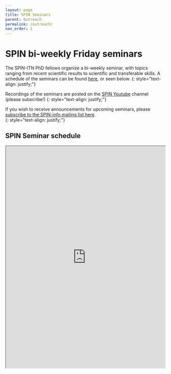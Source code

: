 ```yaml
---
layout: page
title: SPIN Seminars 
parent: Outreach 
permalink: /outreach/
nav_order: 1
---
```


# SPIN bi-weekly Friday seminars

The SPIN-ITN PhD fellows organize a bi-weekly seminar, with topics ranging from recent scientific results to scientific and transferable skills. A schedule of the seminars can be found [here](https://docs.google.com/document/d/1RG_EKlTnwqeV1ovWvbaG3KaZY_bVY0-tuwZmxSet3Pg/edit?usp=sharing), or seen below. 
{: style="text-align: justify;"}

Recordings of the seminars are posted on the [SPIN Youtube](https://www.youtube.com/channel/UCcsvKNYDSbeGuOVRhHZobIA) channel (please subscribe!)
{: style="text-align: justify;"}

If you wish to receive announcements for upcoming seminars, please [subscribe to the SPIN-info mailing list here](https://mailman.rrz.uni-hamburg.de/mailman/listinfo/spin-info).  
{: style="text-align: justify;"}

## SPIN Seminar schedule

<iframe width='100%' height='700' src="https://docs.google.com/document/d/e/2PACX-1vSLGfw2xekAKm6kXZF3F905-ER78lI1liPgugnZlCtBC2WifnCTGykh71Y0Sgmke2SQ6l1TGTDz9XtW/pub?embedded=true"></iframe>




